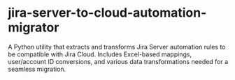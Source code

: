 # jira-server-to-cloud-automation-migrator
A Python utility that extracts and transforms Jira Server automation rules to be compatible with Jira Cloud. Includes Excel-based mappings, user/account ID conversions, and various data transformations needed for a seamless migration.
